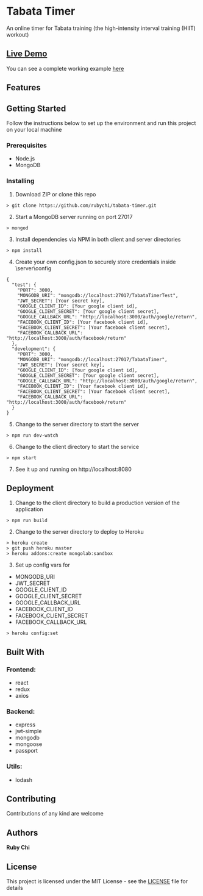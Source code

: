 # Tabata Timer

An online timer for Tabata training (the high-intensity interval training (HIIT) workout)

## [Live Demo](https://tabata-timer.herokuapp.com)

You can see a complete working example [here](https://tabata-timer.herokuapp.com)

## Features

## Getting Started

Follow the instructions below to set up the environment and run this project on your local machine

### Prerequisites

* Node.js
* MongoDB

### Installing

1. Download ZIP or clone this repo
```
> git clone https://github.com/rubychi/tabata-timer.git
```

2. Start a MongoDB server running on port 27017
```
> mongod
```

3. Install dependencies via NPM in both client and server directories
```
> npm install
```

4. Create your own config.json to securely store credentials inside \server\config
```
{
  "test": {
    "PORT": 3000,
    "MONGODB_URI": "mongodb://localhost:27017/TabataTimerTest",
    "JWT_SECRET": [Your secret key],
    "GOOGLE_CLIENT_ID": [Your google client id],
    "GOOGLE_CLIENT_SECRET": [Your google client secret],
    "GOOGLE_CALLBACK_URL": "http://localhost:3000/auth/google/return",
    "FACEBOOK_CLIENT_ID": [Your facebook client id],
    "FACEBOOK_CLIENT_SECRET": [Your facebook client secret],
    "FACEBOOK_CALLBACK_URL": "http://localhost:3000/auth/facebook/return"
  },
  "development": {
    "PORT": 3000,
    "MONGODB_URI": "mongodb://localhost:27017/TabataTimer",
    "JWT_SECRET": [Your secret key],
    "GOOGLE_CLIENT_ID": [Your google client id],
    "GOOGLE_CLIENT_SECRET": [Your google client secret],
    "GOOGLE_CALLBACK_URL": "http://localhost:3000/auth/google/return",
    "FACEBOOK_CLIENT_ID": [Your facebook client id],
    "FACEBOOK_CLIENT_SECRET": [Your facebook client secret],
    "FACEBOOK_CALLBACK_URL": "http://localhost:3000/auth/facebook/return"
  }
}

```

5. Change to the server directory to start the server
```
> npm run dev-watch
```

6. Change to the client directory to start the service
```
> npm start
```

7. See it up and running on http://localhost:8080

## Deployment

1. Change to the client directory to build a production version of the application
```
> npm run build
```

2. Change to the server directory to deploy to Heroku
```
> heroku create
> git push heroku master
> heroku addons:create mongolab:sandbox
```
3. Set up config vars for
* MONGODB_URI
* JWT_SECRET
* GOOGLE_CLIENT_ID
* GOOGLE_CLIENT_SECRET
* GOOGLE_CALLBACK_URL
* FACEBOOK_CLIENT_ID
* FACEBOOK_CLIENT_SECRET
* FACEBOOK_CALLBACK_URL
```
> heroku config:set
```

## Built With

### Frontend:
* react
* redux
* axios

### Backend:
* express
* jwt-simple
* mongodb
* mongoose
* passport

### Utils:
* lodash

## Contributing

Contributions of any kind are welcome

## Authors

**Ruby Chi**

## License

This project is licensed under the MIT License - see the [LICENSE](LICENSE) file for details

